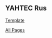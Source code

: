 <h2>YAHTEC Rus</h2>

<a href="https://aliszhuravl.github.io/yahtec/web/index.html">Template</a>

<a href="https://aliszhuravl.github.io/yahtec/web/all.html">All Pages</a>


